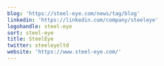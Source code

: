 ```yaml
---
blog: 'https://steel-eye.com/news/tag/blog'
linkedin: 'https://linkedin.com/company/steeleye'
logohandle: steel-eye
sort: steel-eye
title: SteelEye
twitter: steeleyeltd
website: 'https://www.steel-eye.com/'
---
```

